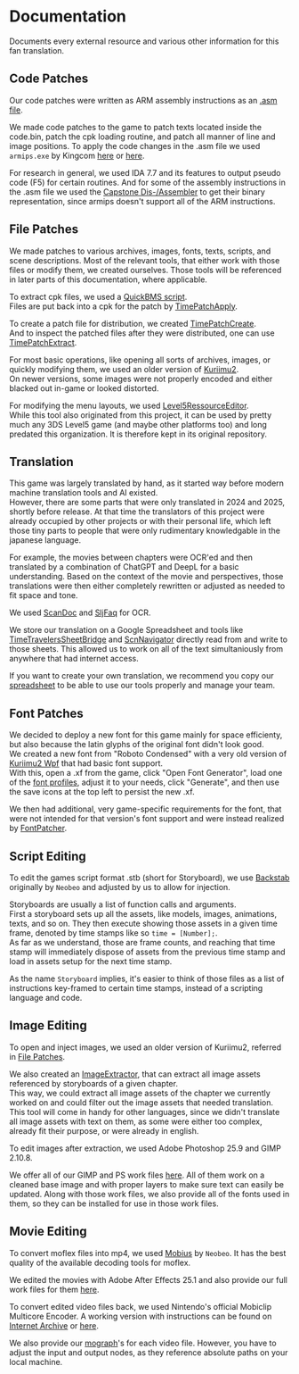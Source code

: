 # Documentation
Documents every external resource and various other information for this fan translation.

## Code Patches
Our code patches were written as ARM assembly instructions as an [.asm file](https://mega.nz/folder/p54ynbgJ#K05B3nJNTHuUBX4td8l7OQ).

We made code patches to the game to patch texts located inside the code.bin, patch the cpk loading routine, and patch all manner of line and image positions.
To apply the code changes in the .asm file we used `armips.exe` by Kingcom [here](https://github.com/Kingcom/armips) or [here](https://mega.nz/folder/g0QXhZrK#xpE0pwrGkRTp1j068CclBQ).

For research in general, we used IDA 7.7 and its features to output pseudo code (F5) for certain routines.
And for some of the assembly instructions in the .asm file we used the [Capstone Dis-/Assembler](https://shell-storm.org/online/Online-Assembler-and-Disassembler/) to get their binary representation, since armips doesn't support all of the ARM instructions.

## File Patches
We made patches to various archives, images, fonts, texts, scripts, and scene descriptions. Most of the relevant tools, that either work with those files or modify them, we created ourselves. Those tools will be referenced in later parts of this documentation, where applicable.

To extract cpk files, we used a [QuickBMS script](https://mega.nz/folder/osZUhSCC#NMRfYlOjuJgNBCUAJcXxVw).<br>
Files are put back into a cpk for the patch by [TimePatchApply](https://github.com/Time-Travelers-Translation/TimePatchApply).

To create a patch file for distribution, we created [TimePatchCreate](https://github.com/Time-Travelers-Translation/TimePatchCreate).<br>
And to inspect the patched files after they were distributed, one can use [TimePatchExtract](https://github.com/Time-Travelers-Translation/TimePatchExtract).

For most basic operations, like opening all sorts of archives, images, or quickly modifying them, we used an older version of [Kuriimu2](https://mega.nz/folder/hpoAyCSb#KmQbdjMhptPY2JWruBrMRQ).<br>
On newer versions, some images were not properly encoded and either blacked out in-game or looked distorted.

For modifying the menu layouts, we used [Level5RessourceEditor](https://github.com/onepiecefreak3/level5ressourceeditor).<br>
While this tool also originated from this project, it can be used by pretty much any 3DS Level5 game (and maybe other platforms too) and long predated this organization. It is therefore kept in its original repository.

## Translation
This game was largely translated by hand, as it started way before modern machine translation tools and AI existed.<br>
However, there are some parts that were only translated in 2024 and 2025, shortly before release. At that time the translators of this project were already occupied by other projects or with their personal life, which left those tiny parts to people that were only rudimentary knowledgable in the japanese language.

For example, the movies between chapters were OCR'ed and then translated by a combination of ChatGPT and DeepL for a basic understanding. Based on the context of the movie and perspectives, those translations were then either completely rewritten or adjusted as needed to fit space and tone.

We used [ScanDoc](https://2ocr.com/online-ocr-japanese/) and [SljFaq](https://kanji.sljfaq.org/draw-old.html) for OCR.

We store our translation on a Google Spreadsheet and tools like [TimeTravelersSheetBridge](https://github.com/Time-Travelers-Translation/TimeTravelersSheetBridge) and [ScnNavigator](https://github.com/Time-Travelers-Translation/ScnNavigator) directly read from and write to those sheets. This allowed us to work on all of the text simultaniously from anywhere that had internet access.

If you want to create your own translation, we recommend you copy our [spreadsheet](https://docs.google.com/spreadsheets/d/1TRyRSCSVl4nOwI7Gvm89FAiVoWteFzo_A96ZSkyVnXA/edit?usp=sharing) to be able to use our tools properly and manage your team.

## Font Patches
We decided to deploy a new font for this game mainly for space efficienty, but also because the latin glyphs of the original font didn't look good.<br>
We created a new font from "Roboto Condensed" with a very old version of [Kuriimu2 Wpf](https://mega.nz/folder/w1gQjBjT#BMYApH-FWWmgG1IfOwISNg) that had basic font support.<br>
With this, open a .xf from the game, click "Open Font Generator", load one of the [font profiles](https://mega.nz/folder/tlwlWJgL#nKMq27NJNj7VfJSPMIW9XQ), adjust it to your needs, click "Generate", and then use the save icons at the top left to persist the new .xf.

We then had additional, very game-specific requirements for the font, that were not intended for that version's font support and were instead realized by [FontPatcher](https://github.com/Time-Travelers-Translation/FontPatcher).

## Script Editing
To edit the games script format .stb (short for Storyboard), we use [Backstab](https://github.com/Time-Travelers-Translation/Backstab) originally by `Neobeo` and adjusted by us to allow for injection.

Storyboards are usually a list of function calls and arguments.<br>
First a storyboard sets up all the assets, like models, images, animations, texts, and so on. They then execute showing those assets in a given time frame, denoted by time stamps like so `time = [Number];`.<br>
As far as we understand, those are frame counts, and reaching that time stamp will immediately dispose of assets from the previous time stamp and load in assets setup for the next time stamp.

As the name `Storyboard` implies, it's easier to think of those files as a list of instructions key-framed to certain time stamps, instead of a scripting language and code.

## Image Editing
To open and inject images, we used an older version of Kuriimu2, referred in [File Patches](https://github.com/Time-Travelers-Translation/Documentation?tab=readme-ov-file#file-patches).

We also created an [ImageExtractor](https://github.com/Time-Travelers-Translation/ImageExtractor), that can extract all image assets referenced by storyboards of a given chapter.<br>
This way, we could extract all image assets of the chapter we currently worked on and could filter out the image assets that needed translation.<br>
This tool will come in handy for other languages, since we didn't translate all image assets with text on them, as some were either too complex, already fit their purpose, or were already in english.

To edit images after extraction, we used Adobe Photoshop 25.9 and GIMP 2.10.8.

We offer all of our GIMP and PS work files [here](https://mega.nz/folder/o9YkCTab#IvQIuCt96syOnHHSRCy3tQ). All of them work on a cleaned base image and with proper layers to make sure text can easily be updated. Along with those work files, we also provide all of the fonts used in them, so they can be installed for use in those work files.

## Movie Editing
To convert moflex files into mp4, we used [Mobius](https://mega.nz/folder/loYnzCoJ#rpMaYRIw6MXutoKnHLGWJQ) by `Neobeo`. It has the best quality of the available decoding tools for moflex.

We edited the movies with Adobe After Effects 25.1 and also provide our full work files for them [here](https://mega.nz/folder/ksZTVIoC#KWfYAP2Ijvb_idGn144jqg).

To convert edited video files back, we used Nintendo's official Mobiclip Multicore Encoder. A working version with instructions can be found on [Internet Archive](https://archive.org/details/3ds-moflex-encoder-tools) or [here](https://mega.nz/folder/sog2UDTY#nckZ1qpSn6Ul3PpJhAKnVA).

We also provide our [mograph](https://mega.nz/folder/s9ggDQKB#DFEOa_m3QOezLeiBdMQ4DA)'s for each video file. However, you have to adjust the input and output nodes, as they reference absolute paths on your local machine.
